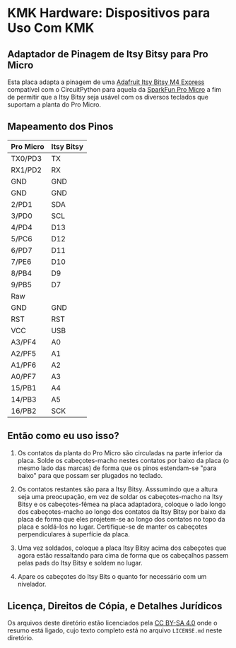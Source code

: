 # KMK Hardware: Dispositivos para Uso Com KMK

## Adaptador de Pinagem de Itsy Bitsy para Pro Micro

Esta placa adapta a pinagem de uma [Adafruit Itsy Bitsy M4
Express](https://www.adafruit.com/product/3800) compatível com o CircuitPython
para aquela da [SparkFun Pro Micro](https://www.sparkfun.com/products/12640) a
fim de permitir que a Itsy Bitsy seja usável com os diversos teclados que
suportam a planta do Pro Micro.

## Mapeamento dos Pinos

| Pro Micro | Itsy Bitsy |
|-----------|------------|
| TX0/PD3   | TX         |
| RX1/PD2   | RX         |
| GND       | GND        |
| GND       | GND        |
| 2/PD1     | SDA        |
| 3/PD0     | SCL        |
| 4/PD4     | D13        |
| 5/PC6     | D12        |
| 6/PD7     | D11        |
| 7/PE6     | D10        |
| 8/PB4     | D9         |
| 9/PB5     | D7         |
| Raw       |            |
| GND       | GND        |
| RST       | RST        |
| VCC       | USB        |
| A3/PF4    | A0         |
| A2/PF5    | A1         |
| A1/PF6    | A2         |
| A0/PF7    | A3         |
| 15/PB1    | A4         |
| 14/PB3    | A5         |
| 16/PB2    | SCK        |


## Então como eu uso isso?

1. Os contatos da planta do Pro Micro são circuladas na parte inferior da
   placa. Solde os cabeçotes-macho nestes contatos por baixo da placa (o mesmo
   lado das marcas) de forma que os pinos estendam-se "para baixo" para que
   possam ser plugados no teclado.

2. Os contatos restantes são para a Itsy Bitsy. Asssumindo que a altura seja uma
   preocupação, em vez de soldar os cabeçotes-macho na Itsy Bitsy e os
   cabeçotes-fêmea na placa adaptadora, coloque o lado longo dos cabeçotes-macho
   ao longo dos contatos da Itsy Bitsy por baixo da placa de forma que eles
   projetem-se ao longo dos contatos no topo da placa e soldá-los no
   lugar. Certifique-se de manter os cabeçotes perpendiculares à superfície da
   placa.

3. Uma vez soldados, coloque a placa Itsy Bitsy acima dos cabeçotes que agora
   estão ressaltando para cima de forma que os cabeçalhos passem pelas pads do
   Itsy Bitsy e soldem no lugar.

4. Apare os cabeçotes do Itsy Bits o quanto for necessário com um nivelador.


## Licença, Direitos de Cópia, e Detalhes Jurídicos

Os arquivos deste diretório estão licenciados pela [CC BY-SA
4.0](https://tldrlegal.com/license/creative-commons-attribution-sharealike-4.0-international-(cc-by-sa-4.0))
onde o resumo está ligado, cujo texto completo está no arquivo `LICENSE.md`
neste diretório.
